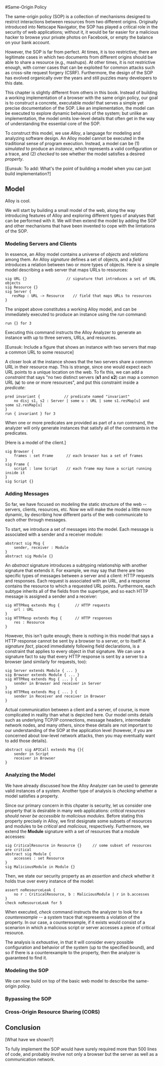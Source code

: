 #Same-Origin Policy 

The same-origin policy (SOP) is a collection of mechanisms designed to restrict interactions between resources from two different origins. Originally introduced into Netscape Navigator, the SOP has played a critical role in the security of web applications; without it, it would be far easier for a malicious hacker to browse your private photos on Facebook, or empty the balance on your bank account.

However, the SOP is far from perfect. At times, it is too restrictive; there are legitimate cases in which two documents from different origins should be able to share a resource (e.g., mashups). At other times, it is not restrictive enough, with corner cases that can be exploited for common attacks such as cross-site request forgery (CSRF). Furthermore, the design of the SOP has evolved organically over the years and still puzzles many developers to this date.

This chapter is slightly different from others in this book. Instead of building a working implementation of a browser with the same origin policy, our goal is to construct a concrete, executable _model_ that serves a simple yet precise documentation of the SOP. Like an implementation, the model can be executed to explore dynamic behaviors of the system; but unlike an implementation, the model omits low-level details that often get in the way of understanding the essential core of the SOP. 

To construct this model, we use _Alloy_, a language for modeling and analyzing software design. An Alloy model cannot be executed in the traditional sense of program execution. Instead, a model can be (1) _simulated_ to produce an _instance_, which represents a valid configuration or a trace, and (2) _checked_ to see whether the model satisfies a desired _property_.

[Eunsuk: To add: What's the point of building a model when you can just build implementation?]

## Model

Alloy is cool. 

We will start by building a small model of the web, along the way introducing features of Alloy and exploring different types of analyses that can be performed with it. We will then extend the model by adding the SOP and other mechanisms that have been invented to cope with the limtations of the SOP.

### Modeling Servers and Clients
In essence, an Alloy model contains a universe of _objects_ and _relations_ among them. An Alloy _signature_ defines a set of objects, and a _field_ introduces a relation between two or more types of objects. Here is a simple model describing a web server that maps URLs to resources:
```
sig URL {}                  // signature that introduces a set of URL objects
sig Resource {}
sig Server {
   resMap : URL -> Resource    // field that maps URLs to resources 
}
```
The snippet above constitutes a working Alloy model, and can be immediately executed to produce an instance using the _run_ command:
```
run {} for 3 
```
Executing this command instructs the Alloy Analyzer to generate an instance with up to three servers, URLs, and resources.

[Eunsuk: Include a figure that shows an instance with two servers that map a common URL to some resource]

A closer look at the instance shows that the two servers share a common URL in their resource map. This is strange, since one would expect each URL points to a unique location on the web. To fix this, we can add a _constraint_ that says "no two distinct servers (**s1** and **s2**) can map a common URL (**u**) to one or more resources", and put this constraint inside a _predicate_:
```
pred invariant {           // predicate named "invariant"
    no disj s1, s2 : Server | some u : URL | some s1.resMap[u] and some s2.resMap[u] 
}
run { invariant } for 3
```
When one or more predicates are provided as part of a _run_ command, the analyzer will only generate instances that satisfy all of the constraints in the predicates.

[Here is a model of the client.]
```
sig Browser {
    frames : set Frame      // each browser has a set of frames
}
sig Frame {
    script : lone Script    // each frame may have a script running inside it
}
sig Script {}
```
### Adding Messages

So far, we have focused on modeling the static structure of the web -- servers, clients, resources, etc. Now we will make the model a little more dynamic, by describing how different parts of the web communicate to each other through messages.

To start, we introduce a set of messages into the model. Each message is associated with a sender and a receiver module: 
```
abstract sig Msg {
    sender, receiver : Module
}
abstract sig Module {}
```
An _abstract_ signature introduces a subtyping relationship with another signature that extends it. For example, we may say that there are two specific types of messages between a server and a client: HTTP requests and responses. Each request is associated with an URL, and a response contains the resource to which a requested URL points. Furthermore, each subtype inherits all of the fields from the supertype, and so each HTTP message is assigned a sender and a receiver:
```
sig HTTPReq extends Msg {       // HTTP requests
    url : URL
}
sig HTTPResp extends Msg {      // HTTP responses
    res : Resource
}
```
However, this isn't quite enough; there is nothing in this model that says a HTTP response cannot be sent by a browser to a server, or to itself! A _signature fact_, placed immediately following field declarations, is a constraint that applies to every object in that signature. We can use a signature fact to say that every HTTP response is sent by a server to a browser (and similarly for requests, too):
```
sig Server extends Module { ... }
sig Browser extends Module { ... }
sig HTTPReq extends Msg { ... } {
    sender in Browser and receiver in Server
}
sig HTTPReq extends Msg { ... } {
    sender in Receiver and receiver in Browser
}
```
Actual communication between a client and a server, of course, is more complicated in reality than what is depicted here. Our model omits details such as underlying TCP/IP connections, message headers, intermediate network nodes, and many others, since these details are not important to our understanding of the SOP at the application level (however, if you are concerned about low-level network attacks, then you may eventually want to add those details). 
```
abstract sig APICall extends Msg {}{
    sender in Script
    receiver in Browser
}
```

### Analyzing the Model

We have already discussed how the Alloy Analyzer can be used to generate valid instances of a system. Another type of analysis is _checking_ whether a model satisfies a property. 

Since our primary concern in this chpater is security, let us consider one property that is desirable in many web applications: _critical resources should never be accessible to malicious modules_. Before stating this property precisely in Alloy, we first designate some subsets of resources and modules to be _critical_ and _malicious_, respectively. Furthermore, we extend the  **Module** signature with a set of resources that a module accesses: 
```
sig CriticalResource in Resource {}     // some subset of resources are critical
abstract sig Module {
    accesses : set Resource
}
sig MaliciousModule in Module {}
```
Then, we state our security property as an _assertion_ and _check_ whether it holds true over every instance of the model:
```
assert noResourceLeak {
    no r : CriticalResource, b : MaliciousModule | r in b.accesses 
}
check noResourceLeak for 5
```
When executed, _check_ command instructs the analyzer to look for a _counterexample_ -- a system trace that represents a violation of the property. In our case, a counterexample, if it exists would consist of a scenarion in which a malicious script or server accesses a piece of critical resource.

The analysis is _exhaustive_, in that it will consider every possible configuration and behavior of the system (up to the specified bound), and so if there is a counterexample to the property, then the analyzer is guaranteed to find it.

### Modeling the SOP

We can now build on top of the basic web model to describe the same-origin policy.

### Bypassing the SOP

### Cross-Origin Resource Sharing (CORS)

## Conclusion

[What have we shown?]

To fully implement the SOP would have surely required more than 500 lines of code, and probably involve not only a browser but the server as well as a communication network.
